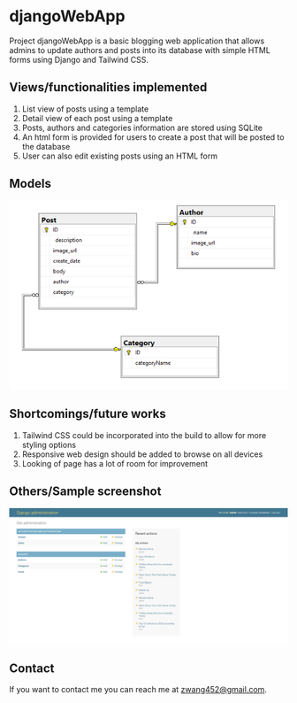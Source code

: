 # djangoWebApp
Project djangoWebApp is a basic blogging web application that allows admins to update authors and posts into its database with simple HTML forms using Django and Tailwind CSS.

## Views/functionalities implemented

1. List view of posts using a template
2. Detail view of each post using a template
3. Posts, authors and categories information are stored using SQLite
4. An html form is provided for users to create a post that will be posted to the database
5. User can also edit existing posts using an HTML form

## Models

![Image of view relationship](https://github.com/zwang452/djangoWebApp/blob/main/blogApp/static/blogApp/modelsRelationship.png)

## Shortcomings/future works

1. Tailwind CSS could be incorporated into the build to allow for more styling options
2. Responsive web design should be added to browse on all devices
3. Looking of page has a lot of room for improvement

## Others/Sample screenshot
![Image of admin](https://github.com/zwang452/djangoWebApp/blob/main/adminScreenShot1.png)

## Contact

If you want to contact me you can reach me at <zwang452@gmail.com>.

